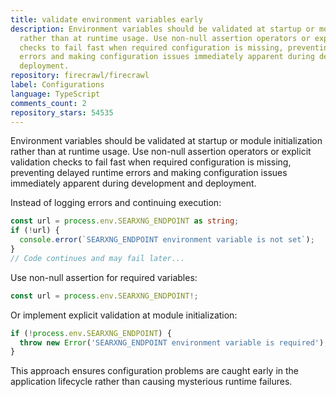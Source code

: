 ```yaml
---
title: validate environment variables early
description: Environment variables should be validated at startup or module initialization
  rather than at runtime usage. Use non-null assertion operators or explicit validation
  checks to fail fast when required configuration is missing, preventing delayed runtime
  errors and making configuration issues immediately apparent during development and
  deployment.
repository: firecrawl/firecrawl
label: Configurations
language: TypeScript
comments_count: 2
repository_stars: 54535
---
```


Environment variables should be validated at startup or module initialization rather than at runtime usage. Use non-null assertion operators or explicit validation checks to fail fast when required configuration is missing, preventing delayed runtime errors and making configuration issues immediately apparent during development and deployment.

Instead of logging errors and continuing execution:
```typescript
const url = process.env.SEARXNG_ENDPOINT as string;
if (!url) {
  console.error(`SEARXNG_ENDPOINT environment variable is not set`);
}
// Code continues and may fail later...
```

Use non-null assertion for required variables:
```typescript
const url = process.env.SEARXNG_ENDPOINT!;
```

Or implement explicit validation at module initialization:
```typescript
if (!process.env.SEARXNG_ENDPOINT) {
  throw new Error('SEARXNG_ENDPOINT environment variable is required');
}
```

This approach ensures configuration problems are caught early in the application lifecycle rather than causing mysterious runtime failures.